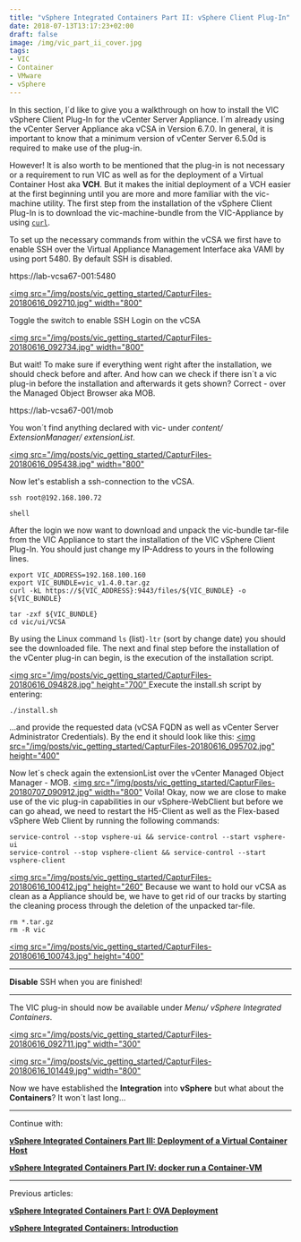 ```yaml
---
title: "vSphere Integrated Containers Part II: vSphere Client Plug-In"
date: 2018-07-13T13:17:23+02:00
draft: false
image: /img/vic_part_ii_cover.jpg
tags:
- VIC
- Container
- VMware
- vSphere
---
```


In this section, I´d like to give you a walkthrough on how to install the VIC vSphere Client Plug-In for the vCenter Server Appliance. I´m already using the vCenter Server Appliance aka vCSA in Version 6.7.0. In general, it is important to know that a minimum version of vCenter Server 6.5.0d is required to make use of the plug-in.

However! It is also worth to be mentioned that the plug-in is not necessary or a requirement to run VIC as well as for the deployment of a Virtual Container Host aka **VCH**. But it makes the initial deployment of a VCH easier at the first beginning until you are more and more familiar with the vic-machine utility.
The first step from the installation of the vSphere Client Plug-In is to download the vic-machine-bundle from the VIC-Appliance by using <a href="https://en.wikipedia.org/wiki/CURL" target="_blank">`curl`</a>. 

To set up the necessary commands from within the vCSA we first have to enable SSH over the Virtual Appliance Management Interface aka VAMI by using port 5480. By default SSH is disabled.

https://lab-vcsa67-001:5480

<a href="/img/posts/vic_getting_started/CapturFiles-20180616_092710.jpg"><img src="/img/posts/vic_getting_started/CapturFiles-20180616_092710.jpg" width="800"</img></a>

Toggle the switch to enable SSH Login on the vCSA

<a href="/img/posts/vic_getting_started/CapturFiles-20180616_092734.jpg"><img src="/img/posts/vic_getting_started/CapturFiles-20180616_092734.jpg" width="800"</img></a>

But wait! To make sure if everything went right after the installation, we should check before and after. And how can we check if there isn´t a vic plug-in before the installation and afterwards it gets shown? Correct - over the Managed Object Browser aka MOB.

https://lab-vcsa67-001/mob

You won´t find anything declared with vic- under *content/ ExtensionManager/ extensionList*.

<a href="/img/posts/vic_getting_started/CapturFiles-20180616_095438.jpg"><img src="/img/posts/vic_getting_started/CapturFiles-20180616_095438.jpg" width="800"</img></a>

Now let's establish a ssh-connection to the vCSA.

```
ssh root@192.168.100.72
```
```
shell
```

After the login we now want to download and unpack the vic-bundle tar-file from the VIC Appliance to start the installation of the VIC vSphere Client Plug-In. You should just change my IP-Address to yours in the following lines.

```
export VIC_ADDRESS=192.168.100.160
export VIC_BUNDLE=vic_v1.4.0.tar.gz
curl -kL https://${VIC_ADDRESS}:9443/files/${VIC_BUNDLE} -o ${VIC_BUNDLE}
```

```
tar -zxf ${VIC_BUNDLE}
cd vic/ui/VCSA
```

By using the Linux command `ls` (list)`-ltr` (sort by change date) you should see the downloaded file.
The next and final step before the installation of the vCenter plug-in can begin, is the execution of the installation script.

<a href="/img/posts/vic_getting_started/CapturFiles-20180616_094828.jpg"><img src="/img/posts/vic_getting_started/CapturFiles-20180616_094828.jpg" height="700" </img></a>
Execute the install.sh script by entering:
```
./install.sh
```
...and provide the requested data (vCSA FQDN as well as vCenter Server Administrator Credentials). By the end it should look like this:
<a href="/img/posts/vic_getting_started/CapturFiles-20180616_095702.jpg"><img src="/img/posts/vic_getting_started/CapturFiles-20180616_095702.jpg" height="400"</img></a>

Now let´s check again the extensionList over the vCenter Managed Object Manager - MOB.
<a href="/img/posts/vic_getting_started/CapturFiles-20180707_090912.jpg"><img src="/img/posts/vic_getting_started/CapturFiles-20180707_090912.jpg" width="800"</img></a>
Voila!
Okay, now we are close to make use of the vic plug-in capabilities in our vSphere-WebClient but before we can go ahead, we need to restart the H5-Client as well as the Flex-based vSphere Web Client by running the following commands:

```
service-control --stop vsphere-ui && service-control --start vsphere-ui
service-control --stop vsphere-client && service-control --start vsphere-client
```

<a href="/img/posts/vic_getting_started/CapturFiles-20180616_100412.jpg"><img src="/img/posts/vic_getting_started/CapturFiles-20180616_100412.jpg" height="260"</img></a>
Because we want to hold our vCSA as clean as a Appliance should be, we have to get rid of our tracks by starting the cleaning process through the deletion of the unpacked tar-file.

```
rm *.tar.gz
rm -R vic
```

<a href="/img/posts/vic_getting_started/CapturFiles-20180616_100743.jpg"><img src="/img/posts/vic_getting_started/CapturFiles-20180616_100743.jpg" height="400"</img></a>

---
**Disable** SSH when you are finished!

---

The VIC plug-in should now be available under *Menu/ vSphere Integrated Containers*.

<a href="/img/posts/vic_getting_started/CapturFiles-20180616_092711.jpg"><img src="/img/posts/vic_getting_started/CapturFiles-20180616_092711.jpg" width="300"</img></a>

<a href="/img/posts/vic_getting_started/CapturFiles-20180616_101449.jpg"><img src="/img/posts/vic_getting_started/CapturFiles-20180616_101449.jpg" width="800"</img></a>

Now we have established the **Integration** into **vSphere** but what about the **Containers**? It won´t last long...

---
Continue with:

<a href="/post/vsphere-integrated-containers-part-iii-deployment-of-a-virtual-container-host/">**vSphere Integrated Containers Part III: Deployment of a Virtual Container Host**</a>

<a href="/post/vsphere-integrated-containers-part-iv-docker-run-a-container-vm">**vSphere Integrated Containers Part IV: docker run a Container-VM**</a>

---
Previous articles:

<a href="/post/vsphere-integrated-containers-part-i-ova-deployment">**vSphere Integrated Containers Part I: OVA Deployment**</a>

<a href="/post/vmware-vsphere-integrated-containers-introduction">**vSphere Integrated Containers: Introduction**</a>